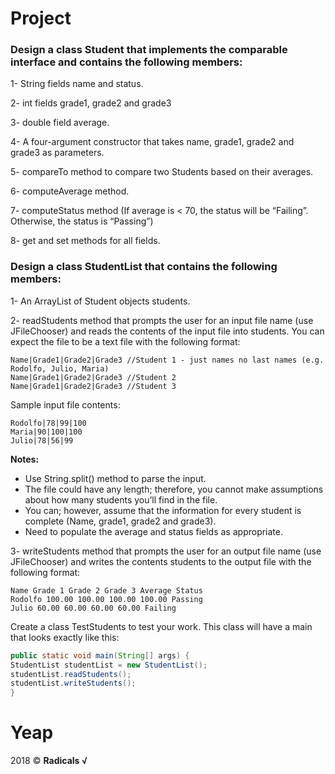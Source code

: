 # Project

### Design a class Student that implements the comparable interface and contains the following members:

1- String fields name and status.

2- int fields grade1, grade2 and grade3

3- double field average.

4- A four-argument constructor that takes name, grade1, grade2 and grade3 as parameters.

5- compareTo method to compare two Students based on their averages.

6- computeAverage method.

7- computeStatus method (If average is &lt; 70, the status will be “Failing”. Otherwise, the status is
“Passing”)

8- get and set methods for all fields.

### Design a class StudentList that contains the following members:

1- An ArrayList of Student objects students.

2- readStudents method that prompts the user for an input file name (use JFileChooser) and reads
the contents of the input file into students. You can expect the file to be a text file with the
following format:

```
Name|Grade1|Grade2|Grade3 //Student 1 - just names no last names (e.g. Rodolfo, Julio, Maria)
Name|Grade1|Grade2|Grade3 //Student 2
Name|Grade1|Grade2|Grade3 //Student 3
```

Sample input file contents:

```
Rodolfo|78|99|100
Maria|90|100|100
Julio|78|56|99
```

**Notes:** 

- Use String.split() method to parse the input.
- The file could have any length; therefore, you cannot make assumptions about how many
students you’ll find in the file.
- You can; however, assume that the information for every student is complete (Name,
grade1, grade2 and grade3).
- Need to populate the average and status fields as appropriate.

3- writeStudents method that prompts the user for an output file name (use JFileChooser) and writes
the contents students to the output file with the following format:

```
Name Grade 1 Grade 2 Grade 3 Average Status
Rodolfo 100.00 100.00 100.00 100.00 Passing
Julio 60.00 60.00 60.00 60.00 Failing
```
Create a class TestStudents to test your work. This class will have a main that looks exactly like this:

```java
public static void main(String[] args) {
StudentList studentList = new StudentList();
studentList.readStudents();
studentList.writeStudents();
}
```

# Yeap

2018 © **Radicals √**
